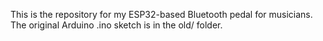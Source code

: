 This is the repository for my ESP32-based Bluetooth pedal for musicians. The original Arduino .ino sketch is in the old/ folder.
